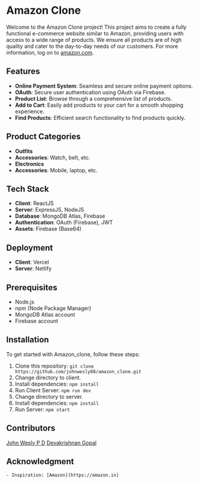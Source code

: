 # Amazon Clone

Welcome to the Amazon Clone project! This project aims to create a fully functional e-commerce website similar to Amazon, providing users with access to a wide range of products. We ensure all products are of high quality and cater to the day-to-day needs of our customers. For more information, log on to [amazon.com](https://amazon.com).

## Features

- **Online Payment System**: Seamless and secure online payment options.
- **OAuth**: Secure user authentication using OAuth via Firebase.
- **Product List**: Browse through a comprehensive list of products.
- **Add to Cart**: Easily add products to your cart for a smooth shopping experience.
- **Find Products**: Efficient search functionality to find products quickly.

## Product Categories

- **Outfits**
- **Accessories**: Watch, belt, etc.
- **Electronics**
- **Accessories**: Mobile, laptop, etc.

## Tech Stack

- **Client**: ReactJS
- **Server**: ExpressJS, NodeJS
- **Database**: MongoDB Atlas, Firebase
- **Authentication**: OAuth (Firebase), JWT
- **Assets**: Firebase (Base64)

## Deployment

- **Client**: Vercel
- **Server**: Netlify

## Prerequisites

- Node.js
- npm (Node Package Manager)
- MongoDB Atlas account
- Firebase account

## Installation

To get started with Amazon_clone, follow these steps:

1.  Clone this repository: `git clone https://github.com/johnwesly08/amazon_clone.git`
2.  Change directory to client.
3.  Install dependencies: `npm install`
4.  Run Client Server: `npm run dev`
5.  Change directory to server.
6.  Install dependencies: `npm install`
7.  Run Server: `npm start`

## Contributors

[John Wesly P D](https://github.com/johnwesly08)
[Devakrishnan Gopal](https://github.com/gdevakrishnan)

## Acknowledgment

    - Inspiration: [Amazon](https://amazon.in)